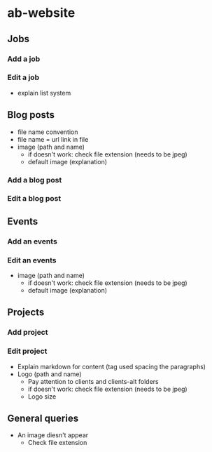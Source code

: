 # ab-website

## Jobs
### Add a job
### Edit a job
* explain list system

## Blog posts
* file name convention
* file name = url link in file
* image (path and name)
    * if doesn't work: check file extension (needs to be jpeg)
    * default image (explanation)
### Add a blog post
### Edit a blog post

## Events
### Add an events
### Edit an events
* image (path and name)
    * if doesn't work: check file extension (needs to be jpeg)
    * default image (explanation)

## Projects
### Add project
### Edit project
* Explain markdown for content (tag used spacing the paragraphs)
* Logo (path and name)
    * Pay attention to clients and clients-alt folders
    * if doesn't work: check file extension (needs to be jpeg)
    * Logo size 

## General queries
* An image diesn't appear
    * Check file extension

